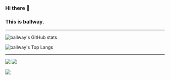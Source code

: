 ### Hi there  👋
### This is ballway.

---

![ballway's GitHub stats](https://github-readme-stats.vercel.app/api?username=ballway&show_icons=true&count_private=true)

![ballway's Top Langs](https://github-readme-stats.vercel.app/api/top-langs/?username=ballway&layout=compact&count_private=true&exclude_repo=dev&theme=graywhite)

---
![](https://komarev.com/ghpvc/?username=ballway&color=brightgreen) 
[<img src="https://img.shields.io/badge/Email-ballway%40csie.io-important">](mailto:ballway@csie.io)

[<img src="https://img.shields.io/badge/linkedin-%230077B5.svg?&style=for-the-badge&logo=linkedin&logoColor=white">](https://www.linkedin.com/in/ballway)

<!--
**ballway/ballway** is a ✨ _special_ ✨ repository because its `README.md` (this file) appears on your GitHub profile.

Here are some ideas to get you started:

- 🔭 I’m currently working on ...
- 🌱 I’m currently learning ...
- 👯 I’m looking to collaborate on ...
- 🤔 I’m looking for help with ...
- 💬 Ask me about ...
- 📫 How to reach me: ...
- 😄 Pronouns: ...
- ⚡ Fun fact: ...
-->
